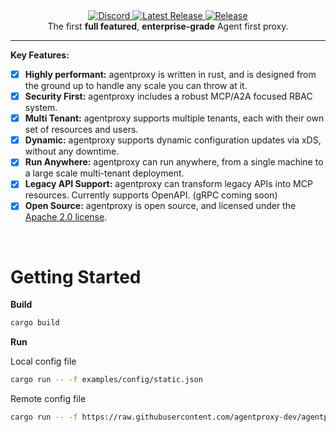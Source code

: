 <div align="center">
  <picture>
    <source media="(prefers-color-scheme: dark)" srcset="https://raw.githubusercontent.com/agentproxy-dev/agentproxy/refs/heads/main/img/banner-light.svg" alt="agentproxy" width="400">
    <source media="(prefers-color-scheme: light)" srcset="https://raw.githubusercontent.com/agentproxy-dev/agentproxy/refs/heads/main/img/banner-dark.svg" alt="agentproxy" width="400">
  </picture>
  <div>
     <a href="https://discord.gg/BdJpzaPjHv">
      <img src="https://img.shields.io/discord/1346225185166065826?style=flat&label=Join%20Discord&color=6D28D9" alt="Discord">
    </a>
    <a href="https://github.com/agentproxy-dev/agentproxy/releases">
      <img src="https://img.shields.io/github/v/release/agentproxy/agentproxy?style=flat&label=Latest%20Release&color=6D28D9" alt="Latest Release">
    </a>
    <a href="https://github.com/agentproxy-dev/agentproxy/actions/workflows/release.yml">
      <img src="https://github.com/agentproxy-dev/agentproxy/actions/workflows/release.yml/badge.svg" alt="Release">
    </a>
  </div>
  <div>
    The first <strong>full featured</strong>, <strong>enterprise-grade</strong> Agent first proxy.
  </div>
</div>

---


**Key Features:**

- [x] **Highly performant:** agentproxy is written in rust, and is designed from the ground up to handle any scale you can throw at it.
- [x] **Security First:** agentproxy includes a robust MCP/A2A focused RBAC system.
- [x] **Multi Tenant:** agentproxy supports multiple tenants, each with their own set of resources and users.
- [x] **Dynamic:** agentproxy supports dynamic configuration updates via xDS, without any downtime.
- [x] **Run Anywhere:** agentproxy can run anywhere, from a single machine to a large scale multi-tenant deployment.
- [x] **Legacy API Support:** agentproxy can transform legacy APIs into MCP resources. Currently supports OpenAPI. (gRPC coming soon)
- [x] **Open Source:** agentproxy is open source, and licensed under the [Apache 2.0 license](https://www.apache.org/licenses/LICENSE-2.0).
<br>


# Getting Started 
**Build**

```bash
cargo build
```

**Run**

Local config file
```bash
cargo run -- -f examples/config/static.json
```

Remote config file
```bash
cargo run -- -f https://raw.githubusercontent.com/agentproxy-dev/agentproxy/main/examples/config/static.json
```
